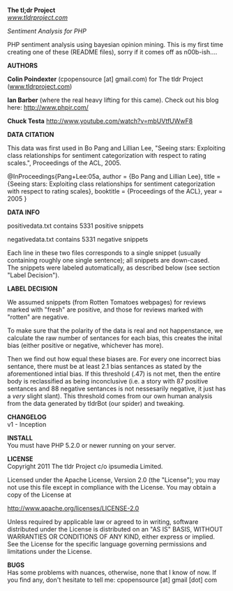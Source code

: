 **The tl;dr Project**   
*www.tldrproject.com*


   
*Sentiment Analysis for PHP*  


PHP sentiment analysis using bayesian opinion mining. This is my first time creating one of these (README files), 
sorry if it comes off as n00b-ish....



**AUTHORS**  

**Colin Poindexter** (cpopensource [at] gmail.com) for The tldr Project (www.tldrproject.com)

**Ian Barber** (where the real heavy lifting for this came). Check out his blog here: http://www.phpir.com/

**Chuck Testa** http://www.youtube.com/watch?v=mbUVtfUWwF8


**DATA CITATION**

This data was first used in Bo Pang and Lillian Lee,
"Seeing stars: Exploiting class relationships for sentiment categorization
with respect to rating scales.", Proceedings of the ACL, 2005.
  
@InProceedings{Pang+Lee:05a,
  author =       {Bo Pang and Lillian Lee},
  title =        {Seeing stars: Exploiting class relationships for sentiment
                  categorization with respect to rating scales},
  booktitle =    {Proceedings of the ACL},
  year =         2005
}



**DATA INFO**

positivedata.txt contains 5331 positive snippets

negativedata.txt contains 5331 negative snippets


Each line in these two files corresponds to a single snippet (usually
containing roughly one single sentence); all snippets are down-cased.  
The snippets were labeled automatically, as described below (see 
section "Label Decision").


**LABEL DECISION**

We assumed snippets (from Rotten Tomatoes webpages) for reviews marked with 
"fresh" are positive, and those for reviews marked with "rotten" are
negative.

To make sure that the polarity of the data is real and not happenstance, 
we calculate the raw number of sentances for each bias, this creates the inital bias 
(either positive or negative, whichever has more).

Then we find out how equal these biases are. For every one incorrect bias sentance, 
there must be at least 2.1 bias sentances as stated by the aforementioned intial bias. 
If this threshold (.47) is not met, then the entire body is reclassified as being inconclusive 
(i.e. a story with 87 positive sentances and 88 negative sentances 
is not nessesarily negative, it just has a *very* slight slant). This threshold comes from our own
human analysis from the data generated by tldrBot (our spider) and tweaking.


**CHANGELOG**  
v1 - Inception 


**INSTALL**  
You must have PHP 5.2.0 or newer running on your server.


**LICENSE**  
Copyright 2011 The tldr Project c/o ipsumedia Limited. 

Licensed under the Apache License, Version 2.0 (the "License");
you may not use this file except in compliance with the License.
You may obtain a copy of the License at

  http://www.apache.org/licenses/LICENSE-2.0

Unless required by applicable law or agreed to in writing, software
distributed under the License is distributed on an "AS IS" BASIS,
WITHOUT WARRANTIES OR CONDITIONS OF ANY KIND, either express or implied.
See the License for the specific language governing permissions and
limitations under the License.



**BUGS**  
Has some problems with nuances, otherwise, none that I know of now. If you find any, 
don't hesitate to tell me: cpopensource [at] gmail [dot] com


